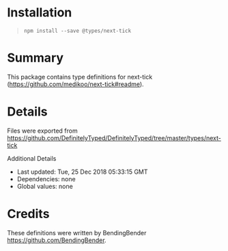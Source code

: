 # Installation
> `npm install --save @types/next-tick`

# Summary
This package contains type definitions for next-tick (https://github.com/medikoo/next-tick#readme).

# Details
Files were exported from https://github.com/DefinitelyTyped/DefinitelyTyped/tree/master/types/next-tick

Additional Details
 * Last updated: Tue, 25 Dec 2018 05:33:15 GMT
 * Dependencies: none
 * Global values: none

# Credits
These definitions were written by BendingBender <https://github.com/BendingBender>.
